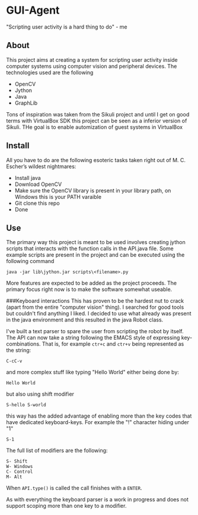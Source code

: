 # GUI-Agent
"Scripting user activity is a hard thing to do" - me

## About
This project aims at creating a system for scripting user activity inside computer systems using computer vision and peripheral devices. The technologies used are the following

- OpenCV
- Jython
- Java
- GraphLib

Tons of inspiration was taken from the Sikuli project and until I get on good terms with VirtualBox SDK this project can be seen as a inferior version of Sikuli. THe goal is to enable automization of guest systems in VirtualBox

## Install
All you have to do are the following esoteric tasks taken right out of M. C. Escher’s wildest nightmares:
- Install java
- Download OpenCV
- Make sure the OpenCV library is present in your library path, on Windows this is your PATH varaible
- Git clone this repo
- Done

## Use

The primary way this project is meant to be used involves creating jython scripts that interacts with the function calls in the API.java file. Some example scripts are present in the project and can be executed using the following command
```
java -jar lib\jython.jar scripts\<filename>.py
```
More features are expected to be added as the project proceeds. The primary focus right now is to make the software somewhat useable.

###Keyboard interactions
This has proven to be the hardest nut to crack (apart from the entire "computer vision" thing). I searched for good tools but couldn't find anything I liked. I decided to use what already was present in the java environment and this resulted in the java Robot class. 

I've built a text parser to spare the user from scripting the robot by itself. The API can now take a string following the EMACS style of expressing key-combinations. That is, for example `ctr+c` and `ctr+v` being represented as the string:
```
C-cC-v
```
and more complex stuff like typing "Hello World" either being done by:
```
Hello World
```
but also using shift modifier
```
S-hello S-world
```
this way has the added advantage of enabling more than the key codes that have dedicated keyboard-keys. For example the "!" character hiding under "1"
```
S-1
```
The full list of modifiers are the following:
```
S- Shift
W- Windows
C- Control 
M- Alt
```

When `API.type()` is called the call finishes with a `ENTER`. 

As with everything the keyboard parser is a work in progress and does not support scoping more than one key to a modifier. 
